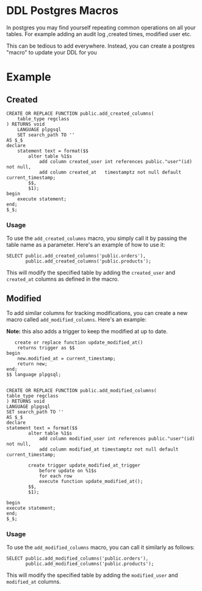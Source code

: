 # DDL Postgres Macros

In postgres you may find yourself repeating common operations on all your tables. For example adding an audit log ,created times, modified user etc.

This can be tedious to add everywhere. Instead, you can create a postgres "macro" to update your DDL for you


# Example
## Created
```postgresql
CREATE OR REPLACE FUNCTION public.add_created_columns(  
    table_type regclass  
) RETURNS void  
    LANGUAGE plpgsql  
    SET search_path TO ''  
AS $_$  
declare  
    statement text = format($$  
        alter table %1$s 
            add column created_user int references public."user"(id) not null,
            add column created_at   timestamptz not null default current_timestamp;
        $$,  
        $1);
begin  
    execute statement;  
end;  
$_$;
```

### Usage

To use the `add_created_columns` macro, you simply call it by passing the table name as a parameter. Here's an example
of how to use it:

```postgresql
SELECT public.add_created_columns('public.orders'),
       public.add_created_columns('public.products');
```

This will modify the specified table by adding the `created_user` and `created_at` columns as defined in the macro.

## Modified


To add similar columns for tracking modifications, you can create a new macro called `add_modified_columns`. Here's an example:

**Note:** this also adds a trigger to keep the modified at up to date. 

```postgresql
   create or replace function update_modified_at()
    returns trigger as $$
begin
    new.modified_at = current_timestamp;
    return new;
end;
$$ language plpgsql;


CREATE OR REPLACE FUNCTION public.add_modified_columns(  
table_type regclass  
) RETURNS void  
LANGUAGE plpgsql  
SET search_path TO ''  
AS $_$  
declare  
statement text = format($$  
        alter table %1$s
            add column modified_user int references public."user"(id) not null,
            add column modified_at timestamptz not null default current_timestamp;
    
        create trigger update_modified_at_trigger
            before update on %1$s
            for each row
            execute function update_modified_at();
        $$,  
        $1);

begin  
execute statement;  
end;  
$_$;
```
### Usage

To use the `add_modified_columns` macro, you can call it similarly as follows:

```postgresql
SELECT public.add_modified_columns('public.orders'),
       public.add_modified_columns('public.products');
```

This will modify the specified table by adding the `modified_user` and `modified_at` columns.
